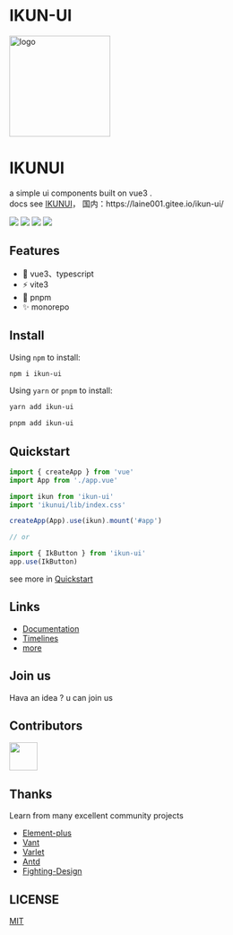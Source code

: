 # IKUN-UI

<p>
  <img alt="logo" src="https://laine001.github.io/ikun-ui/layer5.png" width="180" height="180" />
</p>

<h1>
  IKUNUI
</h1>

<p>
  a simple ui components built on vue3 . 
<br />
docs see  <a href="https://laine001.github.io/ikun-ui/">IKUNUI</a>， 国内：https://laine001.gitee.io/ikun-ui/
</p>

<p>
  <img src="https://github.com/LAINE001/ik-ui/actions/workflows/pages.yml/badge.svg?branch=master" />
  <img src="https://codecov.io/gh/LAINE001/ik-ui/branch/master/graph/badge.svg?token=0D5SALPD1A" />
  <a href="https://www.npmjs.com/package/ikuiv"><img src="https://badgen.net/npm/v/ikuiv" /></a>
  <img src="https://img.shields.io/github/license/laine001/ik-ui?color=red" />
</p>

## Features

- 🏀 vue3、typescript
- ⚡ vite3
- 🌈 pnpm
- ✨ monorepo

## Install

Using `npm` to install:

```bash
npm i ikun-ui
```

Using `yarn` or `pnpm` to install:

```bash
yarn add ikun-ui

pnpm add ikun-ui
```

## Quickstart

```js
import { createApp } from 'vue'
import App from './app.vue'

import ikun from 'ikun-ui'
import 'ikunui/lib/index.css'

createApp(App).use(ikun).mount('#app')

// or

import { IkButton } from 'ikun-ui'
app.use(IkButton)
```

see more in [Quickstart](https://laine001.github.io/ik-ui)

## Links

- [Documentation](https://laine001.github.io/ikun-ui)
- [Timelines](https://laine001.github.io/ikun-ui)
- [more](https://laine001.github.io/ikun-ui)

## Join us

Hava an idea ? u can join us

## Contributors

<a href="https://github.com/LAINE001/ikun-ui/graphs/contributors">
  <img src="https://contrib.rocks/image?repo=laine001/ikun-ui" width="50" />
</a>

## Thanks

Learn from many excellent community projects

- [Element-plus](https://github.com/element-plus/element-plus)
- [Vant](https://github.com/youzan/vant)
- [Varlet](https://github.com/varletjs/varlet)
- [Antd](https://ant.design/index-cn)
- [Fighting-Design](https://github.com/LAINE001/fighting-design)

## LICENSE

[MIT](https://github.com/LAINE001/ikun-ui/blob/master/LICENSE)
